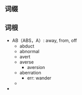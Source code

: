 
## 词缀
## 词根
+ AB（ABS，A）: away, from, off
	+ abduct
	+ abnormal
	+ avert
	+ averse
		+ aversion
	+ aberration
		+ err: wander
	+ 
+ 